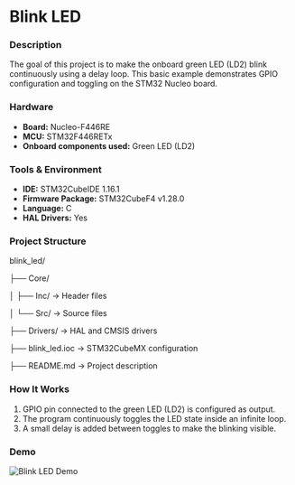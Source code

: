 # Blink LED

### Description
The goal of this project is to make the onboard green LED (LD2) blink continuously using a delay loop.
This basic example demonstrates GPIO configuration and toggling on the STM32 Nucleo board.

### Hardware
- **Board:** Nucleo-F446RE
- **MCU:** STM32F446RETx
- **Onboard components used:** Green LED (LD2)

### Tools & Environment
- **IDE:** STM32CubeIDE 1.16.1
- **Firmware Package:** STM32CubeF4 v1.28.0 
- **Language:** C
- **HAL Drivers:** Yes

### Project Structure
blink_led/

├── Core/

│ ├── Inc/ → Header files

│ └── Src/ → Source files 

├── Drivers/ → HAL and CMSIS drivers 

├── blink_led.ioc → STM32CubeMX configuration 

├── README.md → Project description 


### How It Works
1. GPIO pin connected to the green LED (LD2) is configured as output.  
2. The program continuously toggles the LED state inside an infinite loop.  
3. A small delay is added between toggles to make the blinking visible.

### Demo
![Blink LED Demo](images/led_blink.gif)




